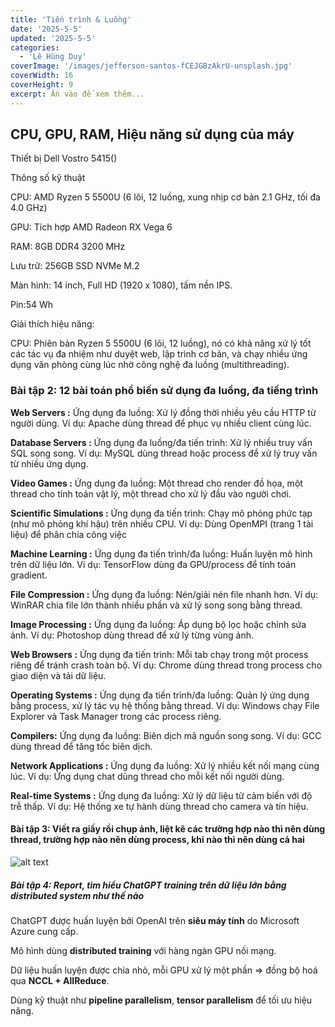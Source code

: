 ```yaml
---
title: 'Tiến trình & Luồng'
date: '2025-5-5'
updated: '2025-5-5'
categories:
  - 'Lê Hùng Duy'
coverImage: '/images/jefferson-santos-fCEJGBzAkrU-unsplash.jpg'
coverWidth: 16
coverHeight: 9
excerpt: Ấn vào để xem thêm...
---
```


## CPU, GPU, RAM, Hiệu năng sử dụng của máy

Thiết bị Dell Vostro 5415()

Thông số kỹ thuật

CPU: AMD Ryzen 5 5500U (6 lõi, 12 luồng, xung nhịp cơ bản 2.1 GHz, tối đa 4.0 GHz)

GPU: Tích hợp AMD Radeon RX Vega 6

RAM: 8GB DDR4 3200 MHz

Lưu trữ: 256GB SSD NVMe M.2

Màn hình: 14 inch, Full HD (1920 x 1080), tấm nền IPS.

Pin:54 Wh

Giải thích hiệu năng:

CPU:
Phiên bản Ryzen 5 5500U (6 lõi, 12 luồng), nó có khả năng xử lý tốt các tác vụ đa nhiệm như duyệt web, lập trình cơ bản, và chạy nhiều ứng dụng văn phòng cùng lúc nhờ công nghệ đa luồng (multithreading).

### Bài tập 2: 12 bài toán phổ biến sử dụng đa luồng, đa tiếng trình

**Web Servers :**
Ứng dụng đa luồng: Xử lý đồng thời nhiều yêu cầu HTTP từ người dùng. Ví dụ: Apache dùng thread để phục vụ nhiều client cùng lúc.

**Database Servers :**
Ứng dụng đa luồng/đa tiến trình: Xử lý nhiều truy vấn SQL song song. Ví dụ: MySQL dùng thread hoặc process để xử lý truy vấn từ nhiều ứng dụng.

**Video Games :**
Ứng dụng đa luồng: Một thread cho render đồ họa, một thread cho tính toán vật lý, một thread cho xử lý đầu vào người chơi.

**Scientific Simulations :**
Ứng dụng đa tiến trình: Chạy mô phỏng phức tạp (như mô phỏng khí hậu) trên nhiều CPU. Ví dụ: Dùng OpenMPI (trang 1 tài liệu) để phân chia công việc

**Machine Learning :**
Ứng dụng đa tiến trình/đa luồng: Huấn luyện mô hình trên dữ liệu lớn. Ví dụ: TensorFlow dùng đa GPU/process để tính toán gradient.

**File Compression :**
Ứng dụng đa luồng: Nén/giải nén file nhanh hơn. Ví dụ: WinRAR chia file lớn thành nhiều phần và xử lý song song bằng thread.

**Image Processing :**
Ứng dụng đa luồng: Áp dụng bộ lọc hoặc chỉnh sửa ảnh. Ví dụ: Photoshop dùng thread để xử lý từng vùng ảnh.

**Web Browsers :**
Ứng dụng đa tiến trình: Mỗi tab chạy trong một process riêng để tránh crash toàn bộ. Ví dụ: Chrome dùng thread trong process cho giao diện và tải dữ liệu.

**Operating Systems :**
Ứng dụng đa tiến trình/đa luồng: Quản lý ứng dụng bằng process, xử lý tác vụ hệ thống bằng thread. Ví dụ: Windows chạy File Explorer và Task Manager trong các process riêng.

**Compilers:**
Ứng dụng đa luồng: Biên dịch mã nguồn song song. Ví dụ: GCC dùng thread để tăng tốc biên dịch.

**Network Applications :**
Ứng dụng đa luồng: Xử lý nhiều kết nối mạng cùng lúc. Ví dụ: Ứng dụng chat dùng thread cho mỗi kết nối người dùng.

**Real-time Systems :**
Ứng dụng đa luồng: Xử lý dữ liệu từ cảm biến với độ trễ thấp. Ví dụ: Hệ thống xe tự hành dùng thread cho camera và tín hiệu.

#### Bài tập 3: Viết ra giấy rồi chụp ảnh, liệt kê các trường hợp nào thì nên dùng thread, trường hợp nào nên dùng process, khi nào thì nên dùng cả hai

![alt text](../../../images/cheptay.jpg)

##### Bài tập 4: Report, tìm hiểu ChatGPT training trên dữ liệu lớn bằng distributed system như thế nào

ChatGPT được huấn luyện bởi OpenAI trên **siêu máy tính** do Microsoft Azure cung cấp.

Mô hình dùng **distributed training** với hàng ngàn GPU nối mạng.

Dữ liệu huấn luyện được chia nhỏ, mỗi GPU xử lý một phần => đồng bộ hoá qua **NCCL + AllReduce**.

Dùng kỹ thuật như **pipeline parallelism**, **tensor parallelism** để tối ưu hiệu năng.
